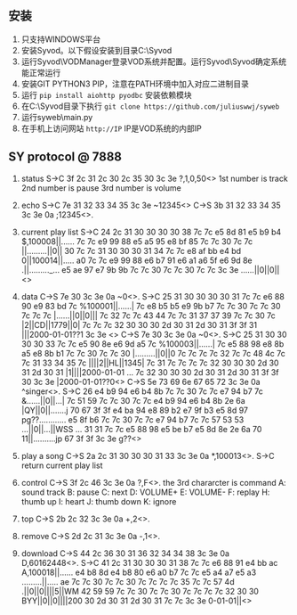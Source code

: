 ## 安装
1. 只支持WINDOWS平台
2. 安装Syvod。以下假设安装到目录C:\Syvod
3. 运行Syvod\VODManager登录VOD系统并配置。运行Syvod\Syvod确定系统能正常运行
4. 安装GIT PYTHON3 PIP，注意在PATH环境中加入对应二进制目录
5. 运行 `pip install aiohttp pyodbc` 安装依赖模块
6. 在C:\Syvod目录下执行 `git clone https://github.com/juliuswwj/syweb`
7. 运行syweb\main.py
8. 在手机上访问网站 `http://IP` IP是VOD系统的内部IP

## SY protocol @ 7888
1. status
    S->C 
        3f 2c 31 2c 30 2c 35 30 3c 3e                     ?,1,0,50<>
    1st number is track
    2nd number is pause 
    3rd number is volume

2. echo
    S->C
        7e 31 32 33 34 35 3c 3e                           ~12345<>
    C->S
        3b 31 32 33 34 35 3c 3e 0a                        ;12345<>.

3. current play list
    S->C
        24 2c 31 30 30 30 30 38 7c 7c e5 8d 81 e5 b9 b4   $,100008||......
        7c 7c e9 99 88 e5 a5 95 e8 bf 85 7c 7c 30 7c 7c   ||.........||0||
        30 7c 7c 31 30 30 30 31 34 7c 7c e8 af bb e4 bd   0||100014||.....
        a0 7c 7c e9 99 88 e6 b7 91 e6 a1 a6 5f e6 9d 8e   .||........._...
        e5 ae 97 e7 9b 9b 7c 7c 30 7c 7c 30 7c 7c 3c 3e   ......||0||0||<>

4. data
    C->S
        7e 30 3c 3e 0a                                    ~0<>.
    S->C
        25 31 30 30 30 30 31 7c 7c e6 88 90 e9 83 bd 7c   %100001||......|
        7c e8 b5 b5 e9 9b b7 7c 7c 30 7c 7c 30 7c 7c 7c   |......||0||0|||
        7c 32 7c 7c 43 44 7c 7c 31 37 37 39 7c 7c 30 7c   |2||CD||1779||0|
        7c 7c 7c 32 30 30 30 2d 30 31 2d 30 31 3f 3f 31   |||2000-01-01??1
        3c 3e                                             <>
    C->S
        7e 30 3c 3e 0a                                    ~0<>.
    S->C
        25 31 30 30 30 30 33 7c 7c e5 90 8e e6 9d a5 7c   %100003||......|
        7c e5 88 98 e8 8b a5 e8 8b b1 7c 7c 30 7c 7c 30   |.........||0||0
        7c 7c 7c 7c 32 7c 7c 48 4c 7c 7c 31 33 34 35 7c   ||||2||HL||1345|
        7c 31 7c 7c 7c 7c 32 30 30 30 2d 30 31 2d 30 31   |1||||2000-01-01
        ...
        7c 32 30 30 30 2d 30 31 2d 30 31 3f 3f 30 3c 3e   |2000-01-01??0<>
    C->S
        5e 73 69 6e 67 65 72 3c 3e 0a                     ^singer<>.
    S->C
        26 e4 b9 94 e6 b4 8b 7c 7c 30 7c 7c e7 94 b7 7c   &......||0||...|
        7c 51 59 7c 7c 30 7c 7c e4 b9 94 e6 b4 8b 2e 6a   |QY||0||.......j
        70 67 3f 3f e4 ba 94 e8 89 b2 e7 9f b3 e5 8d 97   pg??............
        e5 8f b6 7c 7c 30 7c 7c e7 94 b7 7c 7c 57 53 53   ...||0||...||WSS
        ...
        31 31 7c 7c e5 88 98 e5 be b7 e5 8d 8e 2e 6a 70   11||..........jp
        67 3f 3f 3c 3e                                    g??<>

5. play a song
    C->S
        2a 2c 31 30 30 30 31 33 3c 3e 0a                  *,100013<>.
    S->C return current play list

6. control
    C->S
        3f 2c 46 3c 3e 0a                                 ?,F<>.
    the 3rd chararcter is command
    A: sound track
    B: pause
    C: next
    D: VOLUME+
    E: VOLUME-
    F: replay
    H: thumb up
    I: heart
    J: thumb down
    K: ignore

7. top
    C->S
        2b 2c 32 3c 3e 0a                                 +,2<>.

8. remove
    C->S
        2d 2c 31 3c 3e 0a                                 -,1<>.

9. download
    C->S
        44 2c 36 30 31 36 32 34 34 38 3c 3e 0a            D,60162448<>.
    S->C
        41 2c 31 30 30 30 31 38 7c 7c e6 88 91 e4 bb ac   A,100018||......
        e4 b8 8d e4 b8 80 e6 a0 b7 7c 7c e5 a4 a7 e5 a3   .........||.....
        ae 7c 7c 30 7c 7c 30 7c 7c 7c 7c 35 7c 7c 57 4d   .||0||0||||5||WM
        42 59 59 7c 7c 30 7c 7c 30 7c 7c 7c 7c 32 30 30   BYY||0||0||||200
        30 2d 30 31 2d 30 31 7c 7c 3c 3e                  0-01-01||<>
    



